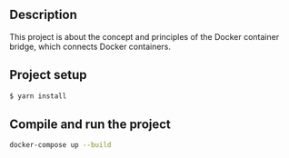 ## Description

This project is about the concept and principles of the Docker container bridge, which connects Docker containers.

## Project setup

```bash
$ yarn install
```

## Compile and run the project

```bash
docker-compose up --build
```
